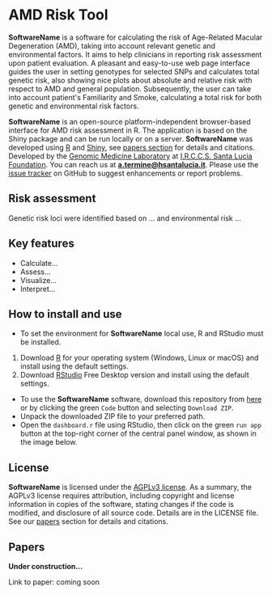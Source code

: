 # AMD Risk Tool

**SoftwareName** is a software for calculating the risk of Age-Related Macular Degeneration (AMD), taking into account relevant genetic and environmental factors. It aims to help clinicians in reporting risk assessment upon patient evaluation. 
A pleasant and easy-to-use web page interface guides the user in setting genotypes for selected SNPs and calculates total genetic risk, also showing nice plots about absolute and relative risk with respect to AMD and general population. Subsequently, the user can take into account patient's Familiarity and Smoke, calculating a total risk for both genetic and environmental risk factors.

**SoftwareName** is an open-source platform-independent browser-based interface for AMD risk assessment in R. The application is based on the Shiny package and can be run locally or on a server. **SoftwareName** was developed using [R](https://www.r-project.org/) and [Shiny](https://shiny.rstudio.com/), see [papers section](#papers) for details and citations. Developed by the <a href="https://www.hsantalucia.it/en/molecular-genetics-laboratory-uildm" target="_blank">Genomic Medicine Laboratory</a> at <a href="https://www.hsantalucia.it/en" target="_blank">I.R.C.C.S. Santa Lucia Foundation</a>. You can reach us at **a.termine@hsantalucia.it**. Please use the [issue tracker](https://github.com/Andreater/NeuroPGx/issues) on GitHub to suggest enhancements or report problems.

## Risk assessment
Genetic risk loci were identified based on ... and environmental risk ...

## Key features
- Calculate...
- Assess...
- Visualize...
- Interpret...

## How to install and use

- To set the environment for **SoftwareName** local use, R and RStudio must be installed.
 1. Download [R](https://cran.r-project.org/) for your operating system (Windows, Linux or macOS) and install using the default settings.
 2. Download [RStudio](https://www.rstudio.com/products/rstudio/download/) Free Desktop version and install using the default settings.

- To use the **SoftwareName** software, download this repository from [here](https://github.com/Andreater/AMD-Risk-Tool/archive/refs/heads/main.zip) or by clicking the green `Code` button and selecting `Download ZIP`.
- Unpack the downloaded ZIP file to your preferred path.
- Open the `dashboard.r` file using RStudio, then click on the green `run app` button at the top-right corner of the central panel window, as shown in the image below.

## License
**SoftwareName** is licensed under the <a href="https://tldrlegal.com/license/gnu-affero-general-public-license-v3-(agpl-3.0)" target="\_blank">AGPLv3 license</a>. As a summary, the AGPLv3 license requires attribution, including copyright and license information in copies of the software, stating changes if the code is modified, and disclosure of all source code. Details are in the LICENSE file. See our [papers](#Papers) section for details and citations.

## Papers

**Under construction...** 

Link to paper: coming soon
